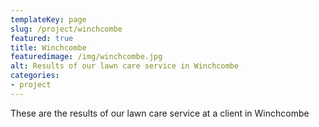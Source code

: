 ```yaml
---
templateKey: page
slug: /project/winchcombe
featured: true
title: Winchcombe
featuredimage: /img/winchcombe.jpg
alt: Results of our lawn care service in Winchcombe
categories:
- project
---
```

These are the results of our lawn care service at a client in Winchcombe


